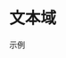 # 文本域

示例

<vuep  template="#textarea-example"></vuep>

<script v-pre type="text/x-template" id="textarea-example">
<template>
  <vue-fa-form :form-item="formItems"
               :get-form-data="getFormData" />
</template>

<script>
export default {
  data() {
    return {
      formItems: [
        {
          label: '文本域',
          key: 'textarea',
          type: 'textarea',
          meta: {
            row: 6
          },
          rules: [
            {
              required: true,
              trigger: 'blur',
              message: '文本框必填'
            }
          ]
        }
      ],
      getFormData: () => ({
        textarea: ''
      })
    }
  }
}
</script>